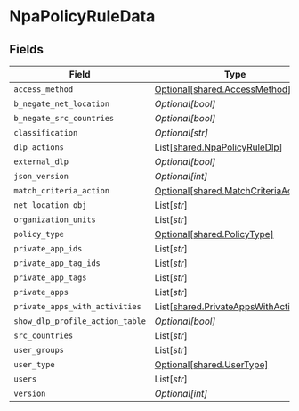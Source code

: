# NpaPolicyRuleData


## Fields

| Field                                                                                      | Type                                                                                       | Required                                                                                   | Description                                                                                | Example                                                                                    |
| ------------------------------------------------------------------------------------------ | ------------------------------------------------------------------------------------------ | ------------------------------------------------------------------------------------------ | ------------------------------------------------------------------------------------------ | ------------------------------------------------------------------------------------------ |
| `access_method`                                                                            | [Optional[shared.AccessMethod]](../../models/shared/accessmethod.md)                       | :heavy_minus_sign:                                                                         | N/A                                                                                        |                                                                                            |
| `b_negate_net_location`                                                                    | *Optional[bool]*                                                                           | :heavy_minus_sign:                                                                         | N/A                                                                                        |                                                                                            |
| `b_negate_src_countries`                                                                   | *Optional[bool]*                                                                           | :heavy_minus_sign:                                                                         | N/A                                                                                        |                                                                                            |
| `classification`                                                                           | *Optional[str]*                                                                            | :heavy_minus_sign:                                                                         | N/A                                                                                        |                                                                                            |
| `dlp_actions`                                                                              | List[[shared.NpaPolicyRuleDlp](../../models/shared/npapolicyruledlp.md)]                   | :heavy_minus_sign:                                                                         | N/A                                                                                        |                                                                                            |
| `external_dlp`                                                                             | *Optional[bool]*                                                                           | :heavy_minus_sign:                                                                         | N/A                                                                                        |                                                                                            |
| `json_version`                                                                             | *Optional[int]*                                                                            | :heavy_minus_sign:                                                                         | N/A                                                                                        | 3                                                                                          |
| `match_criteria_action`                                                                    | [Optional[shared.MatchCriteriaAction]](../../models/shared/matchcriteriaaction.md)         | :heavy_minus_sign:                                                                         | N/A                                                                                        |                                                                                            |
| `net_location_obj`                                                                         | List[*str*]                                                                                | :heavy_minus_sign:                                                                         | N/A                                                                                        | 190.123.150.10,190.218.0.0/16                                                              |
| `organization_units`                                                                       | List[*str*]                                                                                | :heavy_minus_sign:                                                                         | N/A                                                                                        | engineering/qa                                                                             |
| `policy_type`                                                                              | [Optional[shared.PolicyType]](../../models/shared/policytype.md)                           | :heavy_minus_sign:                                                                         | N/A                                                                                        |                                                                                            |
| `private_app_ids`                                                                          | List[*str*]                                                                                | :heavy_minus_sign:                                                                         | N/A                                                                                        | 100,201                                                                                    |
| `private_app_tag_ids`                                                                      | List[*str*]                                                                                | :heavy_minus_sign:                                                                         | N/A                                                                                        | 1,2                                                                                        |
| `private_app_tags`                                                                         | List[*str*]                                                                                | :heavy_minus_sign:                                                                         | N/A                                                                                        | tag1,tag2                                                                                  |
| `private_apps`                                                                             | List[*str*]                                                                                | :heavy_minus_sign:                                                                         | N/A                                                                                        | app1,app2                                                                                  |
| `private_apps_with_activities`                                                             | List[[shared.PrivateAppsWithActivities](../../models/shared/privateappswithactivities.md)] | :heavy_minus_sign:                                                                         | N/A                                                                                        |                                                                                            |
| `show_dlp_profile_action_table`                                                            | *Optional[bool]*                                                                           | :heavy_minus_sign:                                                                         | N/A                                                                                        |                                                                                            |
| `src_countries`                                                                            | List[*str*]                                                                                | :heavy_minus_sign:                                                                         | N/A                                                                                        | US,AF,CN                                                                                   |
| `user_groups`                                                                              | List[*str*]                                                                                | :heavy_minus_sign:                                                                         | N/A                                                                                        | usergroup/group1                                                                           |
| `user_type`                                                                                | [Optional[shared.UserType]](../../models/shared/usertype.md)                               | :heavy_minus_sign:                                                                         | N/A                                                                                        |                                                                                            |
| `users`                                                                                    | List[*str*]                                                                                | :heavy_minus_sign:                                                                         | N/A                                                                                        | vphan@netskope.com                                                                         |
| `version`                                                                                  | *Optional[int]*                                                                            | :heavy_minus_sign:                                                                         | N/A                                                                                        | 1                                                                                          |